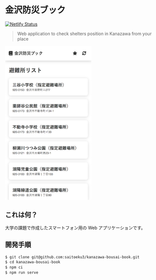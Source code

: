 # 金沢防災ブック

[![Netlify Status](https://api.netlify.com/api/v1/badges/8eda9c93-ce63-4ce8-bb9b-c0d151818216/deploy-status)](https://app.netlify.com/sites/kit-bousai-book/deploys)

> Web application to check shelters position in Kanazawa from your place

![](./image.png)

## これは何？

大学の課題で作成したスマートフォン用の Web アプリケーションです。

## 開発手順

```bash
$ git clone git@github.com:saitoeku3/kanazawa-bousai-book.git
$ cd kanazawa-bousai-book
$ npm ci
$ npm run serve
```

